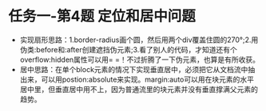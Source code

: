 # 任务一-第4题 定位和居中问题
- 实现扇形思路：1.border-radius画个圆，然后用两个div覆盖住圆的270°;2.用伪类:before和:after创建遮挡伪元素;3.看了别人的代码，才知道还有个overflow:hidden属性可以用= =！不过折腾了一下伪元素，也算是有所收获。
- 居中思路：在单个block元素的情况下实现垂直居中，必须把它从文档流中抽出来，可以用postion:absolute来实现。margin:auto可以用在块元素的水平居中里，但垂直居中用不上，因为普通流里的块元素并没有垂直撑满父元素的趋势。